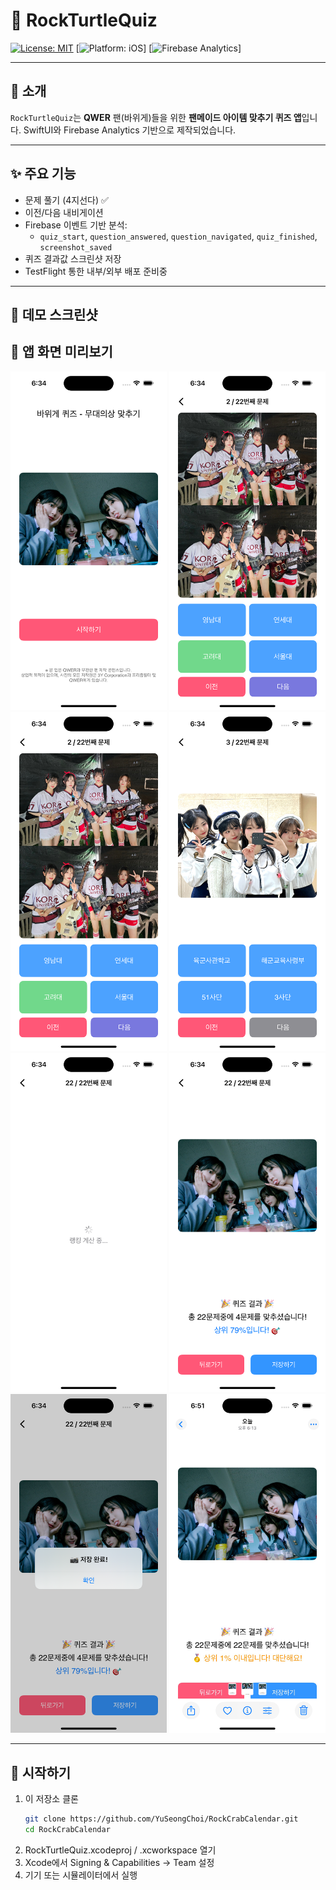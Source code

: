 # 🎯 RockTurtleQuiz

[![License: MIT](https://img.shields.io/badge/License-MIT-blue.svg)](LICENSE)
[![Platform: iOS](https://img.shields.io/badge/Platform-iOS-lightgrey.svg)]
[![Firebase Analytics](https://img.shields.io/badge/Analytics-Firebase-orange.svg)]

---

## 📖 소개

`RockTurtleQuiz`는 **QWER** 팬(바위게)들을 위한 **팬메이드 아이템 맞추기 퀴즈 앱**입니다.
SwiftUI와 Firebase Analytics 기반으로 제작되었습니다.

---

## ✨ 주요 기능

- 문제 풀기 (4지선다) ✅  
- 이전/다음 내비게이션  
- Firebase 이벤트 기반 분석:  
  - `quiz_start`, `question_answered`, `question_navigated`, `quiz_finished`, `screenshot_saved`  
- 퀴즈 결과값 스크린샷 저장  
- TestFlight 통한 내부/외부 배포 준비중

---

## 📸 데모 스크린샷

## 📱 앱 화면 미리보기

<p align="center">
  <img src="RockCrabQuiz/media/main.png" alt="퀴즈 메인 화면" width="250" height="auto"/>
  <img src="RockCrabQuiz/media/quiz.png" alt="퀴즈 화면" width="250" height="auto"/>
  <img src="RockCrabQuiz/media/quiz_back.png" alt="퀴즈 이전 화면" width="250" height="auto"/>
  <img src="RockCrabQuiz/media/quiz_next.png" alt="퀴즈 다음 화면" width="250" height="auto"/>
  <img src="RockCrabQuiz/media/quiz_rank.png" alt="퀴즈 랭킹 화면" width="250" height="auto"/>
  <img src="RockCrabQuiz/media/quiz_result.png" alt="퀴즈 결과 화면" width="250" height="auto"/>
  <img src="RockCrabQuiz/media/quiz_screenshot.png" alt="퀴즈 스샷 화면" width="250" height="auto"/>
  <img src="RockCrabQuiz/media/quiz_album.png" alt="퀴즈 앨범 화면" width="250" height="auto"/>
</p>

---

## 🚀 시작하기

1. 이 저장소 클론  
   ```bash
   git clone https://github.com/YuSeongChoi/RockCrabCalendar.git
   cd RockCrabCalendar
   ```
2.	RockTurtleQuiz.xcodeproj / .xcworkspace 열기
3.	Xcode에서 Signing & Capabilities → Team 설정
4.	기기 또는 시뮬레이터에서 실행
